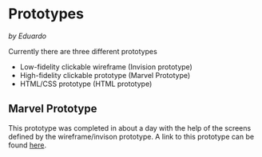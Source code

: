 # Prototypes
_by Eduardo_

Currently there are three different prototypes

- Low-fidelity clickable wireframe (Invision prototype)
- High-fidelity clickable prototype (Marvel Prototype)
- HTML/CSS prototype (HTML prototype)

## Marvel Prototype

This prototype was completed in about a day with the help of the screens defined by the wireframe/invison prototype. A link to this prototype can be found [here](https://marvelapp.com/44h9024/screen/16054536).
